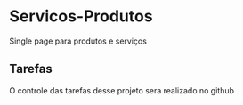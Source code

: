# Servicos-Produtos
 Single page para produtos e serviços 

## Tarefas
O controle das tarefas desse projeto sera realizado no github
